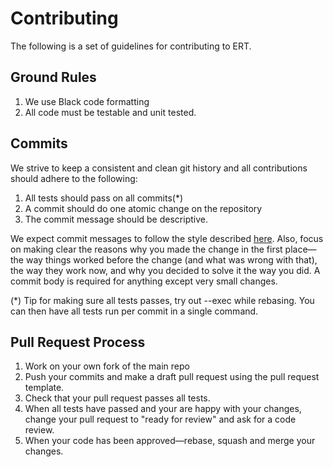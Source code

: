 # Contributing

The following is a set of guidelines for contributing to ERT.

## Ground Rules

1. We use Black code formatting
1. All code must be testable and unit tested.

## Commits

We strive to keep a consistent and clean git history and all contributions should adhere to the following:

1. All tests should pass on all commits(*)
1. A commit should do one atomic change on the repository
1. The commit message should be descriptive.

We expect commit messages to follow the style described [here](https://chris.beams.io/posts/git-commit/). Also, focus on making clear the reasons why you made the change in the first place—the way things worked before the change (and what was wrong with that), the way they work now, and why you decided to solve it the way you did. A commit body is required for anything except very small changes.

(*) Tip for making sure all tests passes, try out --exec while rebasing. You can then have all tests run per commit in a single command.
## Pull Request Process

1. Work on your own fork of the main repo
1. Push your commits and make a draft pull request using the pull request template.
1. Check that your pull request passes all tests.
1. When all tests have passed and your are happy with your changes, change your pull request to "ready for review"
   and ask for a code review.
1. When your code has been approved—rebase, squash and merge your changes.
